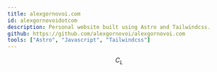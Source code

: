 ```yaml
---
title: alexgornovoi.com
id: alexgornovoidotcom
description: Personal website built using Astro and Tailwindcss.
github: https://github.com/alexgornovoi/alexgornovoi.com
tools: ["Astro", "Javascript", "Tailwindcss"]
---
```


$$C_L$$
